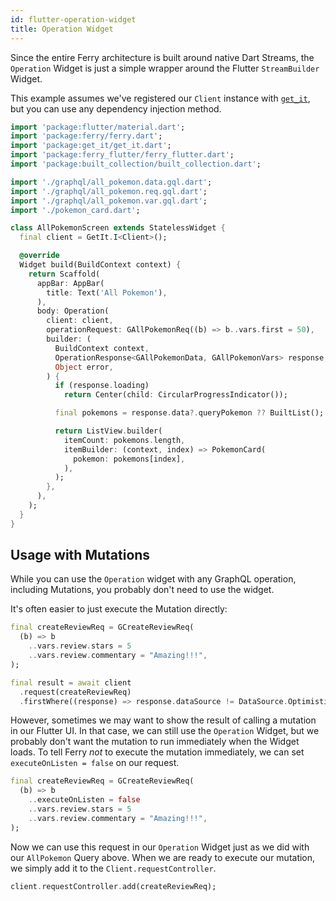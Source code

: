 ```yaml
---
id: flutter-operation-widget
title: Operation Widget
---
```


Since the entire Ferry architecture is built around native Dart Streams, the `Operation` Widget is just a simple wrapper around the Flutter `StreamBuilder` Widget.

This example assumes we've registered our `Client` instance with [`get_it`](https://pub.dev/packages/get_it), but you can use any dependency injection method.

```dart
import 'package:flutter/material.dart';
import 'package:ferry/ferry.dart';
import 'package:get_it/get_it.dart';
import 'package:ferry_flutter/ferry_flutter.dart';
import 'package:built_collection/built_collection.dart';

import './graphql/all_pokemon.data.gql.dart';
import './graphql/all_pokemon.req.gql.dart';
import './graphql/all_pokemon.var.gql.dart';
import './pokemon_card.dart';

class AllPokemonScreen extends StatelessWidget {
  final client = GetIt.I<Client>();

  @override
  Widget build(BuildContext context) {
    return Scaffold(
      appBar: AppBar(
        title: Text('All Pokemon'),
      ),
      body: Operation(
        client: client,
        operationRequest: GAllPokemonReq((b) => b..vars.first = 50),
        builder: (
          BuildContext context,
          OperationResponse<GAllPokemonData, GAllPokemonVars> response,
          Object error,
        ) {
          if (response.loading)
            return Center(child: CircularProgressIndicator());

          final pokemons = response.data?.queryPokemon ?? BuiltList();

          return ListView.builder(
            itemCount: pokemons.length,
            itemBuilder: (context, index) => PokemonCard(
              pokemon: pokemons[index],
            ),
          );
        },
      ),
    );
  }
}
```

## Usage with Mutations

While you can use the `Operation` widget with any GraphQL operation, including Mutations, you probably don't need to use the widget.

It's often easier to just execute the Mutation directly:

```dart
final createReviewReq = GCreateReviewReq(
  (b) => b
    ..vars.review.stars = 5
    ..vars.review.commentary = "Amazing!!!",
);

final result = await client
  .request(createReviewReq)
  .firstWhere((response) => response.dataSource != DataSource.Optimistic);
```

However, sometimes we may want to show the result of calling a mutation in our Flutter UI. In that case, we can still use the `Operation` Widget, but we probably don't want the mutation to run immediately when the Widget loads. To tell Ferry _not_ to execute the mutation immediately, we can set `executeOnListen = false` on our request.

```dart
final createReviewReq = GCreateReviewReq(
  (b) => b
    ..executeOnListen = false
    ..vars.review.stars = 5
    ..vars.review.commentary = "Amazing!!!",
);
```

Now we can use this request in our `Operation` Widget just as we did with our `AllPokemon` Query above. When we are ready to execute our mutation, we simply add it to the `Client.requestController`.

```dart
client.requestController.add(createReviewReq);
```

